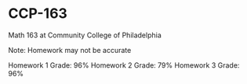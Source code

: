 # CCP-163
Math 163 at Community College of Philadelphia

Note: Homework may not be accurate

Homework 1 Grade: 96%
Homework 2 Grade: 79%
Homework 3 Grade: 96%
